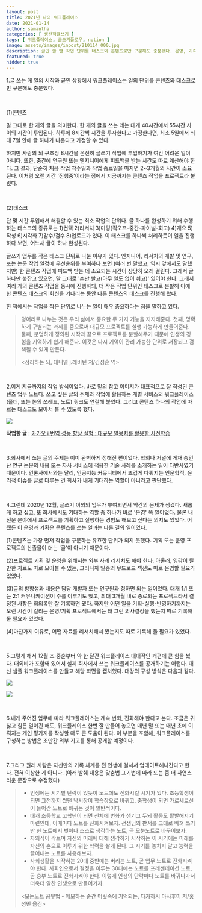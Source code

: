 ```yaml
---
layout: post
title: 2021년 나의 워크플레이스
date: 2021-01-14
author: samantha
categories: [ 생산적글쓰기 ]
tags: [ 워크플레이스, 글쓰기플로우, notion ]
image: assets/images/inpost/210114_000.jpg
description: 글만 쓸 땐 작업 단위를 태스크와 콘텐츠로만 구분해도 충분했다. 운영, 기획 업무를 맡은 지금은 이 체계가 알맞지 않았다. 이에 12월 초·중순부터 약 한 달간 워크플레이스 대대적인 개편에 큰 힘을 썼다.
featured: true
hidden: true
---
```

1.글 쓰는 게 일의 시작과 끝인 상황에서 워크플레이스는 일의 단위를 콘텐츠와 태스크로만 구분해도 충분했다.

<br/>

(1)콘텐츠

말 그대로 한 개의 글을 의미한다. 한 개의 글을 쓰는 데는 대개 40시간에서 55시간 사이의 시간이 투입된다. 하루에 8시간씩 시간을 투자한다고 가정한다면, 최소 5일에서 최대 7일 안에 글 하나가 나온다고 가정할 수 있다.

하지만 사람의 뇌 구조상 8시간을 온전히 글쓰기 작업에 투입하기가 여간 어려운 일이 아니다. 또한, 중간에 연구원 또는 엔지니어에게 피드백을 받는 시간도 따로 계산해야 한다. 그 결과, 단순히 처음 작업 착수일과 작업 종료일을 따지면 2~3개월의 시간이 소요된다. 이처럼 오랜 기간 '진행중'이라는 점에서 지금까지는 콘텐츠 작업을 프로젝트라 불렀다.

<br/>

(2)태스크

단 몇 시간 투입해서 해결할 수 있는 최소 작업의 단위다. 글 하나를 완성하기 위해 수행하는 태스크의 종류로는 1)컨택 2)리서치 3)미팅(킥오프-중간-파이널-회고) 4)개요 5)작성 6)시각화 7)감수/검수 8)업로드가 있다. 이 태스크를 하나씩 처리하듯이 일을 진행하다 보면, 어느새 글이 하나 완성된다.

글쓰기 업무를 작은 태스크 단위로 나눈 이유가 있다. 엔지니어, 리서처의 개발 및 연구, 또는 논문 작업 일정에 우선순위를 부여하다 보면 (여러 번 말했고, 역시 앞에서도 말했지만) 한 콘텐츠 작업에 피드백 받는 데 소요되는 시간이 상당히 오래 걸린다. 그래서 글 하나만 붙잡고 있으면, 말 그대로 '손만 빨고(아무 일도 없이 쉬고)' 있어야 한다. 그래서 여러 개의 콘텐츠 작업을 동시에 진행하되, 더 작은 작업 단위인 태스크로 분할해 이에 한 콘텐츠 태스크의 회신을 기다리는 동안 다른 콘텐츠의 태스크를 진행해 왔다.

한 책에서는 작업을 작은 단위로 나누는 일이 매우 중요하다는 점을 말하고 있다.

> 덩어리로 나누는 것은 우리 삶에서 중요한 두 가지 기능을 지지해준다. 첫째, 명확하게 구별되는 과제를 줌으로써 대규모 프로젝트를 실행 가능하게 만들어준다. 둘째, 분명하게 정의된 시작과 끝으로 프로젝트를 분할해주기 때문에 인생의 경험을 기억하기 쉽게 해준다. 이것은 다시 기억이 관리 가능한 단위로 저장되고 검색될 수 있게 만든다.
>
> <정리하는 뇌, 대니얼 j.레비틴 저/김성훈 역>

<br/>

2.이게 지금까지의 작업 방식이었다. 바로 밑의 참고 이미지가 대표적으로 잘 작성된 콘텐츠 업무 노트다. 쓰고 싶은 글의 주제와 작업에 활용하는 개별 서비스의 워크플레이스(폴더, 또는 논의 쓰레드, 노트) 링크도 연결해 붙였다. 그리고 콘텐츠 하나의 작업에 따르는 태스크도 모아서 볼 수 있도록 했다.

![](https://github.com/samantha-writer/samantha-writer.github.io/blob/master/assets/images/inpost/210114_002.jpg?raw=true)

**작업한 글 :** [카카오 i 번역 성능 향상 실험 : 대규모 말뭉치를 활용한 사전학습](http://tech.kakaoenterprise.com/48)

<br/>

3.회사에서 쓰는 글의 주제는 이미 완벽하게 정해진 편이었다. 학회나 저널에 게재 승인 난 연구 논문의 내용 또는 자사 서비스에 적용한 기술 사례를 소개하는 일이 다반사였기 때문이다. 언론사에서와는 달리, 인공지능 커뮤니티에서 뜨겁게 다뤄지는 인문학적, 윤리적 이슈를 글로 다루는 건 회사가 내게 기대하는 역할이 아니라고 판단했다.

<br/>

4.그런데 2020년 12월, 글쓰기 이외의 업무가 부여되면서 약간의 문제가 생겼다. 새롭게 하고 싶고, 또 회사에서도 기대하는 역할 중 하나가 바로 '운영' 쪽 일이었다. 물론 내 전문 분야에서 프로젝트를 기획하고 실행하는 경험도 해보고 싶다는 의지도 있었다. 어쨌든 이 운영과 기획은 콘텐츠를 쓰는 일과는 다른 결의 일이었다.

(1)콘텐츠는 가장 먼저 작업을 구분하는 유효한 단위가 되지 못했다. 기획 또는 운영 프로젝트의 산출물이 더는 '글'이 아니기 때문이다.

(2)프로젝트 기획 및 운영을 위해서는 외부 사례 리서치도 해야 한다. 아울러, 영감이 될만한 자료도 따로 모아볼 수 있는, 그러니까 일종의 무드보드 섹션도 따로 운영할 필요가 있었다.

(3)글의 방향성과 내용은 담당 개발자 또는 연구원과 정하면 되는 일이었다. 대개 1:1 또는 2:1 커뮤니케이션이 주를 이루기도 했고, 최대 3개월 내로 종료되는 프로젝트라서 결정된 사항은 회의록만 잘 기록하면 됐다. 하지만 어떤 일을 기획-실행-반영하기까지는 오랜 시간이 걸리는 운영/기획 프로젝트에서는 왜 그런 의사결정을 했는지 따로 기록해둘 필요가 있었다.

(4)마찬가지 이유로, 어떤 자료를 리서치해서 봤는지도 따로 기록해 둘 필요가 있었다.

<br/>

5.그렇게 해서 12월 초·중순부터 약 한 달간 워크플레이스 대대적인 개편에 큰 힘을 썼다. 대외비가 포함돼 있어서 실제 회사에서 쓰는 워크플레이스를 공개하기는 어렵다. 대신 샘플 워크플레이스를 만들고 해당 화면을 캡처했다. 대강의 구성 방식은 다음과 같다.

![](https://github.com/samantha-writer/samantha-writer.github.io/blob/master/assets/images/inpost/210114_001.jpg?raw=true)


![](https://github.com/samantha-writer/samantha-writer.github.io/blob/master/assets/images/inpost/210114_000.jpg?raw=true)

<br/>

6.내게 주어진 업무에 따라 워크플레이스는 계속 변화, 진화해야 한다고 본다. 조금은 귀찮고 힘든 일이긴 해도, 워크플레이스 한번 잘 만들어 놓으면 매년 말 또는 매년 초에 이뤄지는 개인 평가지를 작성할 때도 큰 도움이 된다. 이 부분을 포함해, 워크플레이스를 구성하는 방법은 조만간 외부 기고를 통해 공개할 예정이다.

<br/>

7.그리고 원래 사람은 자신만의 기록 체계를 전 인생에 걸쳐서 업데이트해나간다고 한다. 전혀 이상한 게 아니다. (아래 발췌 내용은 맞춤법 표기법에 따라 또는 좀 더 자연스러운 문장으로 수정했다)

> - 인생에는 시기별 단락이 있듯이 노트에도 진화시킬 시기가 있다. 초등학생이 되면 그전까지 썼던 낙서장이 학습장으로 바뀌고, 중학생이 되면 가로세로선이 들어간 노트로 바뀌는 것이 일반적이다.
> - 대개 초등학교 고학년이 되면 신체에 변화가 생기고 두뇌 활동도 활발해지기 마련인데, 이때마다 노트를 진화시켜보자. 선생님의 판서를 그대로 베껴 쓰기만 한 노트에서 벗어나 스스로 생각하는 노트, 곧 모눈노트로 바꾸어보자.
> - 자의식이 싹트며 자신의 미래에 대해 생각하기 시작하는 이 시기에는 미래를 자신의 손으로 이루기 위한 학력을 쌓게 된다. 그 시기를 놓치지 말고 능력을 끌어내는 노트를 사용해보자.
> - 사회생활을 시작하는 20대 중반에는 버리는 노트, 곧 업무 노트로 진화시켜야 한다. 사회인으로서 절정을 이루는 30대에는 노트를 프레젠테이션 노트, 곧 승부 노트로 진화시켜야 한다. 이렇게 인생의 단락마다 노트를 바꿔나가서 더욱더 알찬 인생으로 만들어가자.
>
> <모눈노트 공부법 - 메모하는 순간 머릿속에 기억되는, 다카하시 마사후미 저/홍성민 옮김>
